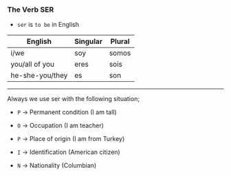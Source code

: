 ### The Verb SER

* `ser` is  `to be` in English  
  

English            | Singular  | Plural
-------------------|---------- | -------------
i/we               | soy       | somos
you/all of you     | eres      | sois 
he-she-you/they    | es        | son

-------------


Always we use ser with the following situation;

* `P` -> Permanent condition (I am tall)
 
* `O` -> Occupation (I am teacher)

* `P` -> Place of origin (I am from Turkey)

* `I` -> Identification (American citizen)

* `N` -> Nationality (Columbian)

